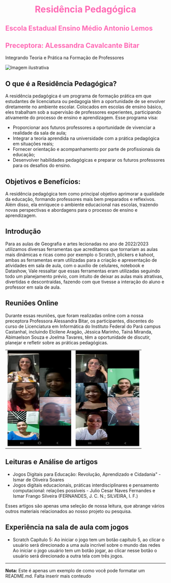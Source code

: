 <h1 align="center" style="color: #ff69b4;">Residência Pedagógica</h1>

## <span style="color: #ff69b4;">Escola Estadual Ensino Médio Antonio Lemos</span>
## <span style="color: #ff69b4;">Preceptora: ALessandra Cavalcante Bitar </span>


 Integrando Teoria e Prática na Formação de Professores

![Imagem ilustrativa](https://github.com/lene1109/Residencia-Pedagogica/blob/a6a2e973f63889f5e33e1479afcedc86dc5439ab/Imagens/WhatsApp%20Image%202023-10-13%20at%2018.53.38.jpg)

## O que é a Residência Pedagógica?

A residência pedagógica é um programa de formação prática em que estudantes de licenciatura ou pedagogia têm a oportunidade de se envolver diretamente no ambiente escolar. Colocados em escolas de ensino básico, eles trabalham sob a supervisão de professores experientes, participando ativamente do processo de ensino e aprendizagem. Esse programa visa:

- Proporcionar aos futuros professores a oportunidade de vivenciar a realidade da sala de aula;
- Integrar a teoria aprendida na universidade com a prática pedagógica em situações reais;
- Fornecer orientação e acompanhamento por parte de profissionais da educação;
- Desenvolver habilidades pedagógicas e preparar os futuros professores para os desafios do ensino.

## Objetivos e Benefícios:

A residência pedagógica tem como principal objetivo aprimorar a qualidade da educação, formando professores mais bem preparados e reflexivos. Além disso, ela enriquece o ambiente educacional nas escolas, trazendo novas perspectivas e abordagens para o processo de ensino e aprendizagem.

## Introdução

Para as aulas de Geografia e artes lecionadas no ano de 2022/2023 utilizamos diversas ferramentas que acreditamos que tornariam as aulas mais dinâmicas e ricas como por exemplo o Scratch, plickers e kahoot, ambas as ferramentas eram utilizadas para a criação e apresentação de atividades em sala de aula, com o auxílio de celulares, notebook e Datashow, Vale ressaltar que essas ferramentas eram utilizadas seguindo todo um planejamento prévio, com intuito de deixar as aulas mais atrativas, divertidas e descontraídas, fazendo com que tivesse a interação do aluno e professor em sala de aula.

## Reuniões Online

Durante essas reuniões, que foram realizadas online com a nossa preceptora Professora Alessandra Bitar, os participantes, discentes do curso de Licenciatura em Informática do Instituto Federal do Pará campus Castanhal, incluindo Elcilene Aragão, Jéssica Marinho, Tainá Miranda, Abimaelson Souza e Joelma Tavares, têm a oportunidade de discutir, planejar e refletir sobre as práticas pedagógicas.

<table>
  <tr>
    <td><img src="Imagens/WhatsApp Image 2023-09-13 at 20.44.36.jpg" width="200" height="300"></td>
    <td><img src="Imagens/WhatsApp Image 2023-10-13 at 18.53.00.jpg" width="200" height="300"></td>
  </tr>
</table>

## Leituras e Análise de artigos

* Jogos Digitais para Educação: Revolução, Aprendizado e Cidadania" - Ismar de Oliveira Soares 
* Jogos digitais educacionais, práticas interdisciplinares e pensamento computacional: relações possíveis - Julio Cesar Naves Fernandes e Ismar Frango Silveira (FERNANDES, J. C. N.; SILVEIRA, I. F.)

Esses artigos são apenas uma seleção de nossa leitura, que abrange vários outros materiais relacionados ao nosso projeto ou pesquisa.

##  Experiência na sala de aula com jogos
* Scratch
  Capítulo 5: Ao iniciar o jogo tem um botão capítulo 5, ao clicar o usuário será direcionado a uma aula incrível sobre o mundo das redes 
  Ao iniciar o jogo usuário tem um botão jogar, ao clicar nesse botão o usuário será direcionado a outra tela com três jogos.

---

**Nota:** Este é apenas um exemplo de como você pode formatar um README.md. Falta inserir mais conteudo
